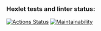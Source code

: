 ### Hexlet tests and linter status:
[![Actions Status](https://github.com/VsevolodLoboda/php-project-lvl1/workflows/hexlet-check/badge.svg)](https://github.com/VsevolodLoboda/php-project-lvl1/actions)
[![Maintainability](https://api.codeclimate.com/v1/badges/a99a88d28ad37a79dbf6/maintainability)](https://codeclimate.com/github/codeclimate/codeclimate/maintainability)